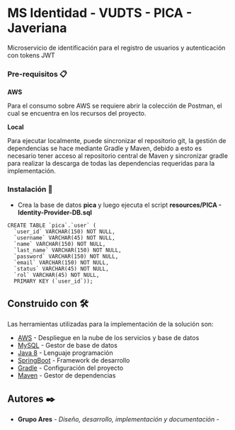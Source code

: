 # MS Identidad - VUDTS - PICA - Javeriana

Microservicio de identificación para el registro de usuarios y autenticación con tokens JWT

### Pre-requisitos 📋

**AWS**

Para el consumo sobre AWS se requiere abrir la colección de Postman, el cual se encuentra en los recursos del proyecto.

**Local**

Para ejecutar localmente, puede sincronizar el repositorio git, la  gestión de dependencias se hace mediante Gradle y Maven, debido a esto es necesario tener acceso al repositorio central de Maven y sincronizar gradle para realizar la descarga de todas las dependencias requeridas para la implementación.

### Instalación 🔧

- Crea la base de datos **pica** y luego ejecuta el script **resources/PICA - Identity-Provider-DB.sql**

```
CREATE TABLE `pica`.`user` (
  `user_id` VARCHAR(150) NOT NULL,
  `username` VARCHAR(45) NOT NULL,
  `name` VARCHAR(150) NOT NULL,
  `last_name` VARCHAR(150) NOT NULL,
  `password` VARCHAR(150) NOT NULL,
  `email` VARCHAR(150) NOT NULL,
  `status` VARCHAR(45) NOT NULL,
  `rol` VARCHAR(45) NOT NULL,
  PRIMARY KEY (`user_id`));
```
## Construido con 🛠️

Las herramientas utilizadas para la implementación de la solución son:

* [AWS](https://aws.amazon.com/) - Despliegue en la nube de los servicios y base de datos
* [MySQL](https://www.mysql.com/) - Gestor de base de datos
* [Java 8](https://www.java.com/es/download/help/java8.html) - Lenguaje programación
* [SpringBoot](https://spring.io/projects/spring-boot) - Framework de desarrollo
* [Gradle](https://gradle.org/) - Configuración del proyecto
* [Maven](https://maven.apache.org/) - Gestor de dependencias



## Autores ✒️


* **Grupo Ares** - *Diseño, desarrollo, implementación y documentación* - 